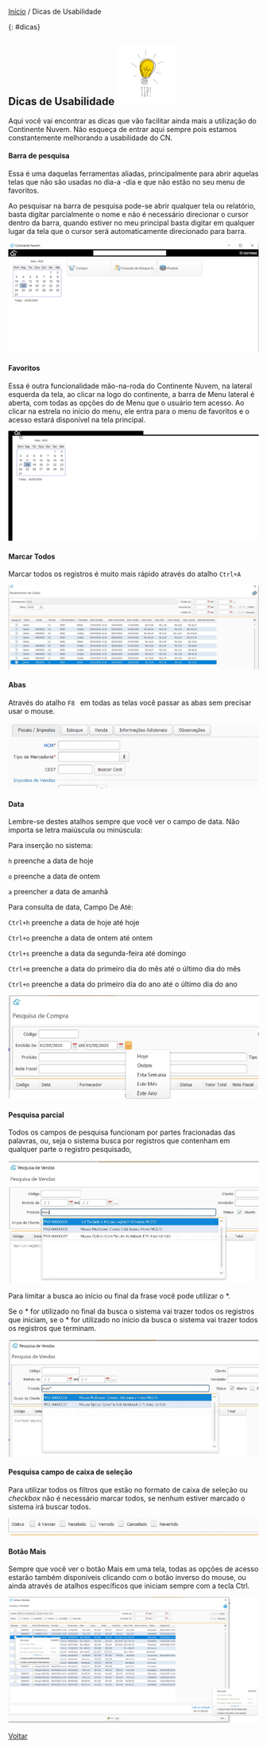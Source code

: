 [Início](index.md) / Dicas de Usabilidade



{: #dicas}

## Dicas de Usabilidade    ![](images/dicas.jpg)

Aqui você vai encontrar as dicas que vão facilitar ainda mais a utilização do Continente Nuvem. Não esqueça de entrar aqui sempre pois estamos constantemente melhorando a usabilidade do CN.



#### Barra de pesquisa

Essa é uma daquelas ferramentas aliadas, principalmente para abrir aquelas telas que não são usadas no dia-a -dia e que não estão no seu menu de favoritos.  

Ao pesquisar na barra de pesquisa pode-se abrir qualquer tela ou relatório, basta digitar parcialmente o nome e não  é necessário direcionar o cursor dentro da barra, quando estiver no meu principal basta digitar em qualquer lugar da tela que o cursor será automaticamente direcionado para barra.

![](images/dicas_busca.gif)



#### Favoritos

Essa é outra funcionalidade mão-na-roda do Continente Nuvem, na lateral esquerda da tela, ao clicar na logo do continente, a barra de Menu lateral é aberta, com todas as opções do de Menu que o usuário tem acesso. Ao clicar na estrela no início do menu, ele entra para o menu de favoritos e o acesso estará disponível na tela principal.

![](images/dicas_favoritos.gif)



#### Marcar Todos

Marcar todos os registros é muito mais rápido através do atalho `Ctrl+A`

 ![](images/dicas_marcar_todos.jpg)



#### Abas

Através do atalho `F8 `  em todas as telas você passar as abas sem precisar usar o mouse.

 ![](images/dicas_abas.gif)





#### Data

Lembre-se destes atalhos sempre que você ver o campo de data. Não importa se letra maiúscula ou minúscula:

Para inserção no sistema:

`h` preenche a data de hoje

`o` preenche a data de ontem

`a` preencher a data de amanhã



Para consulta de data, Campo De Até:

`Ctrl+h` preenche a data de hoje até hoje

`Ctrl+o` preenche a data de ontem até ontem

`Ctrl+s` preenche a data da segunda-feira até domingo

`Ctrl+m` preenche a data do primeiro dia do mês até o último dia do mês

`Ctrl+n` preenche a data do primeiro dia do ano até o último dia do ano 

 ![](images/dicas_data_pesquisa.jpg)

#### Pesquisa parcial

Todos os campos de pesquisa funcionam por partes fracionadas das palavras, ou, seja o sistema busca por registros que contenham em qualquer parte o registro pesquisado,

 ![](images/dicas_pesquisa_parcial.jpg)

Para limitar a busca ao início ou final da frase você pode utilizar o *. 

Se o * for utilizado no final da busca o sistema vai trazer todos os registros que iniciam, se o * for utilizado no início da busca o sistema vai trazer todos os registros que terminam.

 ![](images/dicas_pesquisa_parcial_limitada.jpg)



#### Pesquisa campo de caixa de seleção

Para utilizar todos os filtros que estão no formato de caixa de seleção ou *checkbox*  não é necessário marcar todos, se nenhum estiver marcado o sistema irá buscar todos.

 ![](images/dicas_pesquisa_checkbox.jpg)



#### Botão Mais

Sempre que você ver o botão Mais em uma tela, todas as opções de acesso estarão também disponíveis clicando com o botão inverso do mouse, ou ainda através de atalhos específicos que iniciam sempre com a tecla Ctrl.

![](images/dicas_botaomais.jpg)





[Voltar](index.md)

